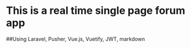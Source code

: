 # This is a real time single page forum app

##Using Laravel, Pusher, Vue.js, Vuetify, JWT, markdown